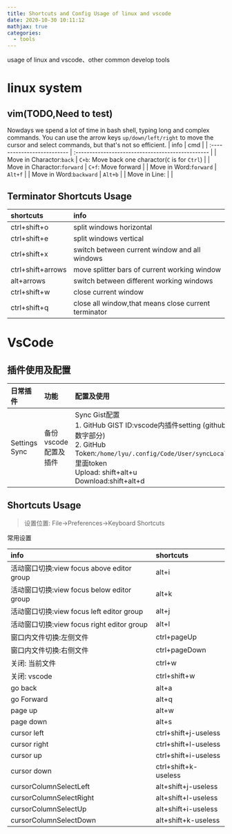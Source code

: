 ```yaml
---
title: Shortcuts and Config Usage of linux and vscode
date: 2020-10-30 10:11:12
mathjax: true
categories:
  - tools
---
```

usage of linux and vscode、other common develop tools
<!--more-->

# linux system
## vim(TODO,Need to test)
Nowdays we spend a lot of time in bash shell, typing long and complex commands. You can use the arrow keys `up/down/left/right` to move the cursor and select commands, but that's not so efficient.
| info                        | cmd                                               |
| :-------------------------- | :------------------------------------------------ |
| Move in Charactor:`back`    | `C+b`: Move back one charactor(`C` is for `Ctrl`) |
| Move in Charactor:`forward` | `C+f`: Move forward                               |
| Move in Word:`forward`      | `Alt+f`                                           |
| Move in Word:`backward`     | `Alt+b`                                           |
| Move in Line:               |                                                   |

## Terminator Shortcuts Usage

| shortcuts         | info                                                 |
| :---------------- | :--------------------------------------------------- |
| ctrl+shift+o      | split windows horizontal                             |
| ctrl+shift+e      | split windows vertical                               |
| ctrl+shift+x      | switch between current window and all windows        |
| ctrl+shift+arrows | move splitter bars of current working window         |
| alt+arrows        | switch between different working windows             |
| ctrl+shift+w      | close current window                                 |
| ctrl+shift+q      | close all window,that means close current terminator |

# VsCode
## 插件使用及配置
| 日常插件      | 功能                 | 配置及使用                                                                                                                                                                                                              |
| :------------ | :------------------- | :---------------------------------------------------------------------------------------------------------------------------------------------------------------------------------------------------------------------- |
| Settings Sync | 备份vscode配置及插件 | Sync Gist配置<br>1. GitHub GIST ID:vscode内插件setting (github gist repo的url数字部分)<br>2. GitHub Token:`/home/lyu/.config/Code/User/syncLocalSettings.json`里面token<br>Upload: shift+alt+u<br> Download:shift+alt+d |
## Shortcuts Usage
>设置位置: File->Preferences->Keyboard Shortcuts

常用设置

| info                                       | shortcuts            |
| :----------------------------------------- | :------------------- |
| 活动窗口切换:view focus above editor group | alt+i                |
| 活动窗口切换:view focus below editor group | alt+k                |
| 活动窗口切换:view focus left editor group  | alt+j                |
| 活动窗口切换:view focus right editor group | alt+l                |
| 窗口内文件切换:左侧文件                    | ctrl+pageUp          |
| 窗口内文件切换:右侧文件                    | ctrl+pageDown        |
| 关闭: 当前文件                             | ctrl+w               |
| 关闭: vscode                               | ctrl+shift+w         |
| go back                                    | alt+a                |
| go Forward                                 | alt+q                |
| page up                                    | alt+w                |
| page down                                  | alt+s                |
| cursor left                                | ctrl+shift+j-useless |
| cursor right                               | ctrl+shift+l-useless |
| cursor up                                  | ctrl+shift+i-useless |
| cursor down                                | ctrl+shift+k-useless |
| cursorColumnSelectLeft                     | alt+shift+j-useless  |
| cursorColumnSelectRight                    | alt+shift+l-useless  |
| cursorColumnSelectUp                       | alt+shift+i-useless  |
| cursorColumnSelectDown                     | alt+shift+k-useless  |